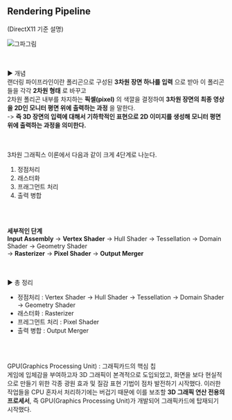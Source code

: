 ## Rendering Pipeline
(DirectX11 기준 설명)

![그파그림](https://user-images.githubusercontent.com/43705434/120768017-b6d1e380-c556-11eb-88f3-da376e874d4c.PNG)<br>
<br>
<br>

▶ 개념<br>
랜더링 파이프라인이란 폴리곤으로 구성된 **3차원 장면 하나를 입력** 으로 받아 이 폴리곤들을 각각 **2차원 형태** 로 바꾸고<br>
2차원 폴리곤 내부를 차지하는 **픽셀(pixel)** 의 색깔을 결정하여 **3차원 장면의 최종 영상을 2D인 모니터 평면 위에 출력하는 과정** 을 말한다.<br>
-> **즉 3D 장면의 입력에 대해서 기하학적인 표현으로 2D 이미지를 생성해 모니터 평면 위에 출력하는 과정을 의미한다.**<br>
<br>
<br>

3차원 그래픽스 이론에서 다음과 같이 크게 4단계로 나눈다.<br>
1. 정점처리<br>
2. 래스터화<br>
3. 프래그먼트 처리<br>
4. 출력 병합<br>
<br>
<br>

**세부적인 단계** <br>
**Input Assembly** -> **Vertex Shader** -> Hull Shader -> Tessellation -> Domain Shader -> Geometry Shader <br>
-> **Rasterizer** -> **Pixel Shader** -> **Output Merger** <br>
<br>
<br>

▶ 총 정리<br>
* 정점처리 : Vertex Shader -> Hull Shader -> Tessellation -> Domain Shader -> Geometry Shader<br>
* 래스터화 : Rasterizer<br>
* 프레그먼트 처리 : Pixel Shader<br>
* 출력 병합 : Output Merger<br>
<br>
<br>

GPU(Graphics Processing Unit) : 그래픽카드의 핵심 칩<br>
게임에 입체감을 부여하고자 3D 그래픽이 본격적으로 도입되었고, 화면을 보다 현실적으로 만들기 위한 각종 광원 효과 및 질감 표현 기법이 점차 발전하기 시작했다.
이러한 작업들을 CPU 혼자서 처리하기에는 버겁기 때문에 이를 보조할 **3D 그래픽 연산 전용의 프로세서**, 즉 GPU(Graphics Processing Unit)가 개발되어 그래픽카드에 탑재되기 시작했다.
